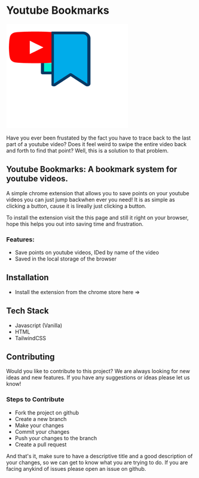 # Youtube Bookmarks

<!-- iMAGE -->

![Logo Image](./assets/logo.png)

Have you ever been frustated by the fact you have to trace back to the last part of a youtube video? Does it feel weird to swipe the entire video back and forth to find that point? Well, this is a solution to that problem.

## Youtube Bookmarks: A bookmark system for youtube videos.

A simple chrome extension that allows you to save points on your youtube videos you can just jump backwhen ever you need! It is as simple as clicking a button, cause it is lireally just clicking a button.

To install the extension visit the this page and still it right on your browser, hope this helps you out into saving time and frustration.

### Features:

- Save points on youtube videos, IDed by name of the video
- Saved in the local storage of the browser

## Installation

- Install the extension from the chrome store here =>

## Tech Stack

- Javascript (Vanilla)
- HTML
- TailwindCSS

## Contributing

Would you like to contribute to this project? We are always looking for new ideas and new features. If you have any suggestions or ideas please let us know!

### Steps to Contribute

- Fork the project on github
- Create a new branch
- Make your changes
- Commit your changes
- Push your changes to the branch
- Create a pull request

And that's it, make sure to have a descriptive title and a good description of your changes, so we can get to know what you are trying to do. If you are facing anykind of issues please open an issue on github.
